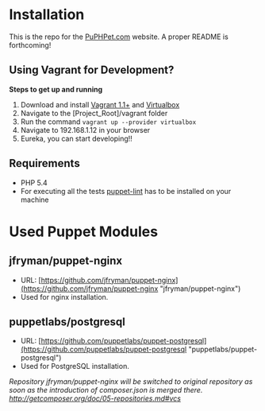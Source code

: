 Installation
===================

This is the repo for the [PuPHPet.com](https://puphpet.com) website. A proper README is forthcoming!

Using Vagrant for Development?
------------------------------
**Steps to get up and running**

1. Download and install [Vagrant 1.1+](http://www.vagrantup.com) and [Virtualbox](https://www.virtualbox.org/wiki/Downloads)
1. Navigate to the \[Project_Root\]/vagrant folder
1. Run the command ```vagrant up --provider virtualbox```
1. Navigate to 192.168.1.12 in your browser
1. Eureka, you can start developing!!

Requirements
------------
* PHP 5.4
* For executing all the tests [puppet-lint](http://packages.ubuntu.com/precise/puppet-lint) has to be installed on your machine

Used Puppet Modules
===================

jfryman/puppet-nginx
--------------------
* URL: [https://github.com/jfryman/puppet-nginx](https://github.com/jfryman/puppet-nginx "jfryman/puppet-nginx")
* Used for nginx installation.

puppetlabs/postgresql
---------------------
* URL: [https://github.com/puppetlabs/puppet-postgresql](https://github.com/puppetlabs/puppet-postgresql "puppetlabs/puppet-postgresql")
* Used for PostgreSQL installation.

*Repository jfryman/puppet-nginx will be switched to original repository as soon as
the introduction of composer.json is merged there.
http://getcomposer.org/doc/05-repositories.md#vcs*
